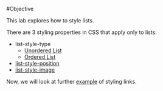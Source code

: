 #Objective

This lab explores how to style lists.

There are 3 styling properties in CSS that apply only to lists:

- list-style-type
  - [Unordered List](#01)
  - [Ordered List](#02)
- [list-style-position](#03)
- [list-style-image](#04)

Now, we will look at further [example](#05) of styling links.



